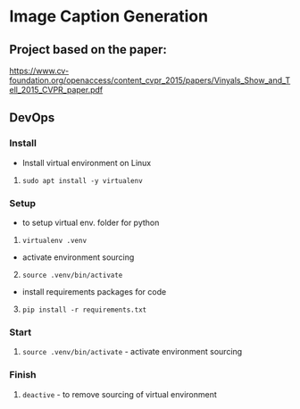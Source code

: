 # Image Caption Generation

## Project based on the paper:
https://www.cv-foundation.org/openaccess/content_cvpr_2015/papers/Vinyals_Show_and_Tell_2015_CVPR_paper.pdf


## DevOps

### Install
- Install virtual environment on Linux
1. `sudo apt install -y virtualenv` 

### Setup
- to setup virtual env. folder for python
1. `virtualenv .venv` 
- activate environment sourcing
2. `source .venv/bin/activate` 
- install requirements packages for code
3. `pip install -r requirements.txt` 

### Start
1. `source .venv/bin/activate` - activate environment sourcing

### Finish
1. `deactive` - to remove sourcing of virtual environment